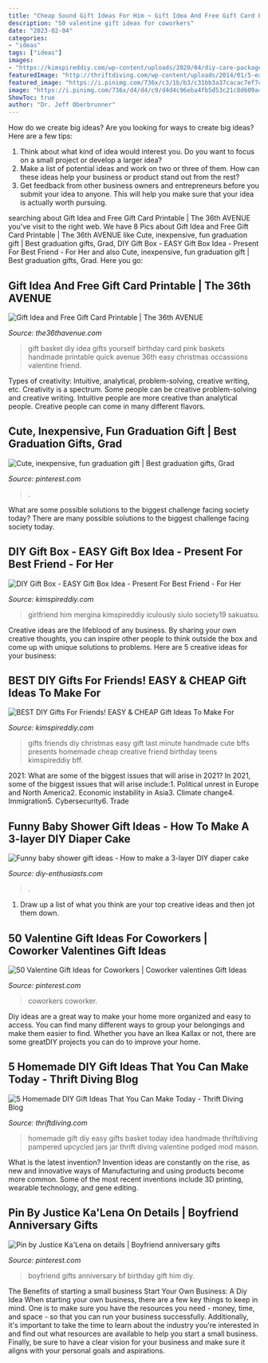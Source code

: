```yaml
---
title: "Cheap Sound Gift Ideas For Him ~ Gift Idea And Free Gift Card Printable"
description: "50 valentine gift ideas for coworkers"
date: "2023-02-04"
categories:
- "ideas"
tags: ["ideas"]
images:
- "https://kimspireddiy.com/wp-content/uploads/2020/04/diy-care-package-red-1.jpg"
featuredImage: "http://thriftdiving.com/wp-content/uploads/2014/01/5-easy-homemade-diy-gifts-you-can-make-today.jpg"
featured_image: "https://i.pinimg.com/736x/c3/1b/b3/c31bb3a37cacac7ef7cd23362f90597b.jpg"
image: "https://i.pinimg.com/736x/d4/d4/c9/d4d4c96eba4fb5d53c21c8d609a40b9f--graduation-gifts.jpg"
ShowToc: true
author: "Dr. Jeff Oberbrunner"
---
```



How do we create big ideas?
Are you looking for ways to create big ideas? Here are a few tips:
1. Think about what kind of idea would interest you. Do you want to focus on a small project or develop a larger idea?
2. Make a list of potential ideas and work on two or three of them. How can these ideas help your business or product stand out from the rest?
3. Get feedback from other business owners and entrepreneurs before you submit your idea to anyone. This will help you make sure that your idea is actually worth pursuing.

	

		
searching about Gift Idea and Free Gift Card Printable | The 36th AVENUE you've visit to the right web. We have 8 Pics about Gift Idea and Free Gift Card Printable | The 36th AVENUE like Cute, inexpensive, fun graduation gift | Best graduation gifts, Grad, DIY Gift Box - EASY Gift Box Idea - Present For Best Friend - For Her and also Cute, inexpensive, fun graduation gift | Best graduation gifts, Grad. Here you go:
		
    
## Gift Idea And Free Gift Card Printable | The 36th AVENUE

<img loading=lazy src="https://www.the36thavenue.com/wp-content/uploads/2015/09/Handmade-Gifts-Pink-the36thavenue.com_.jpg" onerror="this.onerror=null;this.src='https://tse2.mm.bing.net/th?id=OIP.gT0aCybeJpfo0auxo9F49QHaLL&amp;pid=15.1';" alt="Gift Idea and Free Gift Card Printable | The 36th AVENUE">

_Source: the36thavenue.com_

>gift basket diy idea gifts yourself birthday card pink baskets handmade printable quick avenue 36th easy christmas occassions valentine friend. 

	

Types of creativity: Intuitive, analytical, problem-solving, creative writing, etc.
Creativity is a spectrum. Some people can be creative problem-solving and creative writing. Intuitive people are more creative than analytical people. Creative people can come in many different flavors.

    
## Cute, Inexpensive, Fun Graduation Gift | Best Graduation Gifts, Grad

<img loading=lazy src="https://i.pinimg.com/736x/d4/d4/c9/d4d4c96eba4fb5d53c21c8d609a40b9f--graduation-gifts.jpg" onerror="this.onerror=null;this.src='https://tse3.mm.bing.net/th?id=OIP.b37EifOq6i5LolK5XdbNBwHaI9&amp;pid=15.1';" alt="Cute, inexpensive, fun graduation gift | Best graduation gifts, Grad">

_Source: pinterest.com_

>. 

	

What are some possible solutions to the biggest challenge facing society today?
There are many possible solutions to the biggest challenge facing society today.

    
## DIY Gift Box - EASY Gift Box Idea - Present For Best Friend - For Her

<img loading=lazy src="https://kimspireddiy.com/wp-content/uploads/2020/04/diy-care-package-red-1.jpg" onerror="this.onerror=null;this.src='https://tse1.mm.bing.net/th?id=OIP.-Zir2b1mdWcy1RSRM2rndQHaNM&amp;pid=15.1';" alt="DIY Gift Box - EASY Gift Box Idea - Present For Best Friend - For Her">

_Source: kimspireddiy.com_

>girlfriend him mergina kimspireddiy iculously siulo society19 sakuatsu. 

	

Creative ideas are the lifeblood of any business. By sharing your own creative thoughts, you can inspire other people to think outside the box and come up with unique solutions to problems. Here are 5 creative ideas for your business: 

    
## BEST DIY Gifts For Friends! EASY &amp; CHEAP Gift Ideas To Make For

<img loading=lazy src="https://kimspireddiy.com/wp-content/uploads/2018/10/BEST-DIY-Gifts-For-Friends-EASY-and-CHEAP-Gift-Ideas-To-Make-For-Birthdays-Christmas-Gifts-Creative-and-Unique-Presents-That-Are-Cute-Last-Minute-Handmade-Ideas-BFFs-Teens-1.jpg" onerror="this.onerror=null;this.src='https://tse1.mm.bing.net/th?id=OIP.ruN37a9Vo0_fhr7x62mddAHaLH&amp;pid=15.1';" alt="BEST DIY Gifts For Friends! EASY &amp; CHEAP Gift Ideas To Make For">

_Source: kimspireddiy.com_

>gifts friends diy christmas easy gift last minute handmade cute bffs presents homemade cheap creative friend birthday teens kimspireddiy bff. 

	

2021: What are some of the biggest issues that will arise in 2021?
In 2021, some of the biggest issues that will arise include:1. Political unrest in Europe and North America2. Economic instability in Asia3. Climate change4. Immigration5. Cybersecurity6. Trade
    
## Funny Baby Shower Gift Ideas - How To Make A 3-layer DIY Diaper Cake

<img loading=lazy src="https://www.diy-enthusiasts.com/wp-content/uploads/2013/06/baby-shower-gift-ideas-diaper-cake-baby-girl-lollipops-shoes-decorative-items.jpg" onerror="this.onerror=null;this.src='https://tse4.mm.bing.net/th?id=OIP.uVa0LPsqy3ZsEhY6i2A2xgHaLH&amp;pid=15.1';" alt="Funny baby shower gift ideas - How to make a 3-layer DIY diaper cake">

_Source: diy-enthusiasts.com_

>. 

	

1. Draw up a list of what you think are your top creative ideas and then jot them down.

    
## 50 Valentine Gift Ideas For Coworkers | Coworker Valentines Gift Ideas

<img loading=lazy src="https://i.pinimg.com/736x/c3/1b/b3/c31bb3a37cacac7ef7cd23362f90597b.jpg" onerror="this.onerror=null;this.src='https://tse1.mm.bing.net/th?id=OIP.JqBnEJXSVsOQ7jHVTBVFCQHaSV&amp;pid=15.1';" alt="50 Valentine Gift Ideas for Coworkers | Coworker valentines Gift Ideas">

_Source: pinterest.com_

>coworkers coworker. 

	

Diy ideas are a great way to make your home more organized and easy to access. You can find many different ways to group your belongings and make them easier to find. Whether you have an Ikea Kallax or not, there are some greatDIY projects you can do to improve your home.

    
## 5 Homemade DIY Gift Ideas That You Can Make Today - Thrift Diving Blog

<img loading=lazy src="http://thriftdiving.com/wp-content/uploads/2014/01/5-easy-homemade-diy-gifts-you-can-make-today.jpg" onerror="this.onerror=null;this.src='https://tse3.mm.bing.net/th?id=OIP.UQWmwSm8abzHFioN7zmBSgHaMz&amp;pid=15.1';" alt="5 Homemade DIY Gift Ideas That You Can Make Today - Thrift Diving Blog">

_Source: thriftdiving.com_

>homemade gift diy easy gifts basket today idea handmade thriftdiving pampered upcycled jars jar thrift diving valentine podged mod mason. 

	

What is the latest invention?
Invention ideas are constantly on the rise, as new and innovative ways of Manufacturing and using products become more common. Some of the most recent inventions include 3D printing, wearable technology, and gene editing.

    
## Pin By Justice Ka&#039;Lena On Details | Boyfriend Anniversary Gifts

<img loading=lazy src="https://i.pinimg.com/originals/1c/53/7f/1c537ffe6381a18fdbd9e3a237322f84.jpg" onerror="this.onerror=null;this.src='https://tse1.mm.bing.net/th?id=OIP.qOzRvY22AizLI9wnDx0D4AHaJ4&amp;pid=15.1';" alt="Pin by Justice Ka&#039;Lena on details | Boyfriend anniversary gifts">

_Source: pinterest.com_

>boyfriend gifts anniversary bf birthday gift him diy. 

	

The Benefits of starting a small business
Start Your Own Business: A Diy Idea 
When starting your own business, there are a few key things to keep in mind. One is to make sure you have the resources you need - money, time, and space - so that you can run your business successfully. Additionally, it's important to take the time to learn about the industry you're interested in and find out what resources are available to help you start a small business. Finally, be sure to have a clear vision for your business and make sure it aligns with your personal goals and aspirations.

